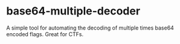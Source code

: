 # base64-multiple-decoder
A simple tool for automating the decoding of multiple times base64 encoded flags. Great for CTFs.
